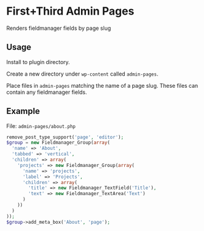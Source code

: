 First+Third Admin Pages
=========

Renders fieldmanager fields by page slug

## Usage

Install to plugin directory.

Create a new directory under `wp-content` called `admin-pages`.

Place files in `admin-pages` matching the name of a page slug. These files can contain any fieldmanager fields.

## Example

File: `admin-pages/about.php`

```php
remove_post_type_support('page', 'editor');
$group = new Fieldmanager_Group(array(
  'name' => 'About',
  'tabbed' => 'vertical',
  'children' => array(
    'projects' => new Fieldmanager_Group(array(
      'name' => 'projects',
      'label' => 'Projects',
      'children' => array(
        'title' => new Fieldmanager_TextField('Title'),
        'text' => new Fieldmanager_TextArea('Text')
      )
    ))
  )
));
$group->add_meta_box('About', 'page');
```
